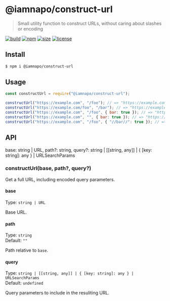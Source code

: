 # @iamnapo/construct-url

> Small utility function to construct URLs, without caring about slashes or encoding

[![build](https://img.shields.io/github/workflow/status/iamnapo/construct-url/ci?style=for-the-badge&logo=github&label=)](https://github.com/iamnapo/construct-url/actions) [![npm](https://img.shields.io/npm/v/@iamnapo/construct-url.svg?style=for-the-badge&logo=npm&label=)](https://www.npmjs.com/package/@iamnapo/construct-url) [![size](https://img.shields.io/bundlephobia/min/@iamnapo/construct-url.svg?style=for-the-badge&label=size)](https://bundlephobia.com/result?p=@iamnapo/construct-url) [![license](https://img.shields.io/github/license/iamnapo/construct-url.svg?style=for-the-badge)](./LICENSE)

## Install

```sh
$ npm i @iamnapo/construct-url
```

## Usage

```js
const constructUrl = require("@iamnapo/construct-url");

constructUrl("https://example.com", "/foo"); // => "https://example.com/foo"
constructUrl("https://example.com/foo", "/bar"); // => "https://example.com/foo/bar"
constructUrl("https://example.com", "/foo", { bar: true }); // => "https://example.com/foo?bar=true"
constructUrl("https://example.com", "", { bar: true }); // => "https://example.com/?bar=true"
constructUrl("https://example.com", "/foo", { "//bar//": true }); // => "https://example.com/foo?%2F%2Fbar%2F%2F=true"
```

## API

base: string | URL,
	path?: string,
	query?: string | [[string, any]] | { [key: string]: any } | URLSearchParams

### constructUrl(base, path?, query?)

Get a full URL, including encoded query parameters.

#### base

Type: `string | URL`

Base URL.

#### path

Type: `string`\
Default: `""`

Path relative to `base`.

#### query

Type: `string | [[string, any]] | { [key: string]: any } | URLSearchParams`\
Default: `undefined`

Query parameters to include in the resuliting URL.

